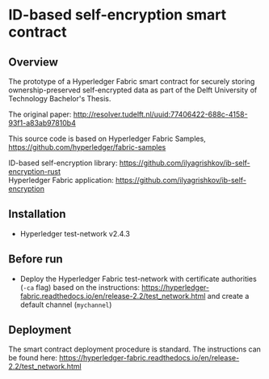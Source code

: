 # ID-based self-encryption smart contract

## Overview
The prototype of a Hyperledger Fabric smart contract for securely storing ownership-preserved self-encrypted data as part of the Delft University of Technology Bachelor's Thesis.

The original paper: http://resolver.tudelft.nl/uuid:77406422-688c-4158-93f1-a83ab97810b4

This source code is based on Hyperledger Fabric Samples, https://github.com/hyperledger/fabric-samples   

ID-based self-encryption library: https://github.com/ilyagrishkov/ib-self-encryption-rust  
Hyperledger Fabric application: https://github.com/ilyagrishkov/ib-self-encryption

## Installation
* Hyperledger test-network v2.4.3

## Before run
* Deploy the Hyperledger Fabric test-network with certificate authorities (`-ca` flag) based on the instructions: https://hyperledger-fabric.readthedocs.io/en/release-2.2/test_network.html and create a default channel (`mychannel`)

## Deployment

The smart contract deployment procedure is standard. The instructions can be found here: https://hyperledger-fabric.readthedocs.io/en/release-2.2/test_network.html



